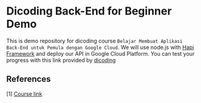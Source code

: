 # Dicoding Back-End for Beginner Demo

This is demo repository for dicoding course `Belajar Membuat Aplikasi Back-End untuk Pemula dengan Google Cloud`. We will use node.js with [Hapi Framework](https://hapi.dev/) and deploy our API in Google Cloud Platform. You can test your progress with this link provided by [dicoding](http://http://notesapp-v1.dicodingacademy.com)

## References

[1] [Course link](https://www.dicoding.com/academies/342)